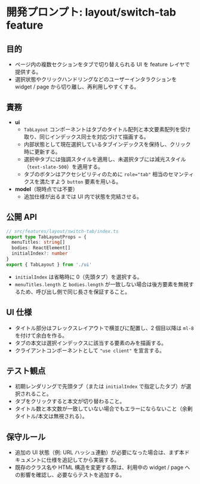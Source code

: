 # 開発プロンプト: layout/switch-tab feature

## 目的

- ページ内の複数セクションをタブで切り替えられる UI を feature レイヤで提供する。
- 選択状態やクリックハンドリングなどのユーザーインタラクションを widget / page から切り離し、再利用しやすくする。

## 責務

- **ui**
  - `TabLayout` コンポーネントはタブのタイトル配列と本文要素配列を受け取り、同じインデックス同士を対応づけて描画する。
  - 内部状態として現在選択しているタブインデックスを保持し、クリック時に更新する。
  - 選択中タブには強調スタイルを適用し、未選択タブには減光スタイル（`text-slate-500`）を適用する。
  - タブのボタンはアクセシビリティのために `role="tab"` 相当のセマンティクスを満たすよう `button` 要素を用いる。
- **model**（現時点では不要）
  - 追加仕様が出るまでは UI 内で状態を完結させる。

## 公開 API

```ts
// src/features/layout/switch-tab/index.ts
export type TabLayoutProps = {
  menuTitles: string[]
  bodies: ReactElement[]
  initialIndex?: number
}
export { TabLayout } from './ui'
```

- `initialIndex` は省略時に 0（先頭タブ）を選択する。
- `menuTitles.length` と `bodies.length` が一致しない場合は後方要素を無視するため、呼び出し側で同じ長さを保証すること。

## UI 仕様

- タイトル部分はフレックスレイアウトで横並びに配置し、2 個目以降は `ml-8` を付けて余白を作る。
- タブの本文は選択インデックスに該当する要素のみを描画する。
- クライアントコンポーネントとして `"use client"` を宣言する。

## テスト観点

- 初期レンダリングで先頭タブ（または `initialIndex` で指定したタブ）が選択されること。
- タブをクリックすると本文が切り替わること。
- タイトル数と本文数が一致していない場合でもエラーにならないこと（余剰タイトル/本文は無視される）。

## 保守ルール

- 追加の UI 状態（例: URL ハッシュ連動）が必要になった場合は、まず本ドキュメントに仕様を追記してから実装する。
- 既存のクラス名や HTML 構造を変更する際は、利用中の widget / page への影響を確認し、必要ならテストを追加する。
